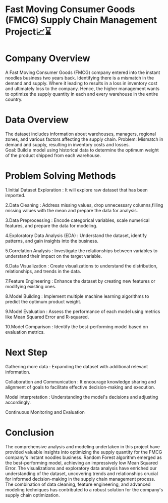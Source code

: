 # Fast Moving Consumer Goods (FMCG) Supply Chain Management Project📈⌛

# Company Overview
A Fast Moving Consumer Goods (FMCG) company entered into the instant noodles business two years back. Identifying there is a mismatch in the demand and supply. Where it leading to results in a loss in inventory cost and ultimately loss to the company. Hence, the higher management wants to optimize the supply quantity in each and every warehouse in the entire country.

# Data Overview
The dataset includes information about warehouses, managers, regional zones, and various factors affecting the supply chain.
Problem: Mismatch in demand and supply, resulting in inventory costs and losses.                    
Goal: Build a model using historical data to determine the optimum weight of the product shipped from each warehouse.

# Problem Solving Methods
1.Initial Dataset Exploration : It will explore raw dataset that has been imported.

2.Data Cleaning : Address missing values, drop unnecessary columns,filling missing values with the mean and prepare the data for analysis.

3.Data Preprocessing : Encode categorical variables, scale numerical features, and prepare the data for modeling.

4.Exploratory Data Analysis (EDA) : Understand the dataset, identify patterns, and gain insights into the business.

5.Correlation Analysis : Investigate the relationships between variables to understand their impact on the target variable.

6.Data Visualization : Create visualizations to understand the distribution, relationships, and trends in the data.

7.Feature Engineering : Enhance the dataset by creating new features or modifying existing ones.

8.Model Building : Implement multiple machine learning algorithms to predict the optimum product weight.

9.Model Evaluation : Assess the performance of each model using metrics like Mean Squared Error and R-squared.

10.Model Comparison : Identify the best-performing model based on evaluation metrics.

# Next Step
Gathering more data : Expanding the dataset with additional relevant information.

Collaboration and Communication : It encourage knowledge sharing and alignment of goals to facilitate effective decision-making and execution.

Model interpretation : Understanding the model's decisions and adjusting accordingly.

Continuous Monitoring and Evaluation 

# Conclusion
The comprehensive analysis and modeling undertaken in this project have provided valuable insights into optimizing the supply quantity for the FMCG company's instant noodles business. Random Forest algorithm emerged as the best-performing model, achieving an impressively low Mean Squared Error. The visualizations and exploratory data analysis have enriched our understanding of the dataset, uncovering trends and relationships crucial for informed decision-making in the supply chain management process. The combination of data cleaning, feature engineering, and advanced modeling techniques has contributed to a robust solution for the company's supply chain optimization.
